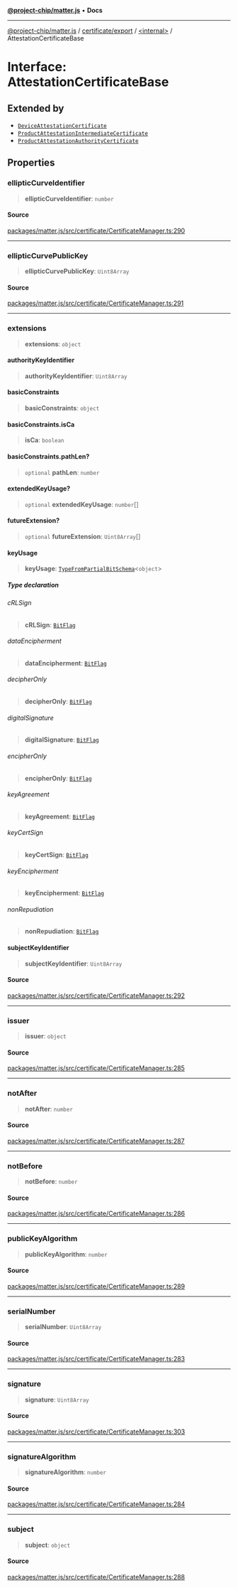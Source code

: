 [**@project-chip/matter.js**](../../../../README.md) • **Docs**

***

[@project-chip/matter.js](../../../../modules.md) / [certificate/export](../../README.md) / [\<internal\>](../README.md) / AttestationCertificateBase

# Interface: AttestationCertificateBase

## Extended by

- [`DeviceAttestationCertificate`](../../interfaces/DeviceAttestationCertificate.md)
- [`ProductAttestationIntermediateCertificate`](../../interfaces/ProductAttestationIntermediateCertificate.md)
- [`ProductAttestationAuthorityCertificate`](../../interfaces/ProductAttestationAuthorityCertificate.md)

## Properties

### ellipticCurveIdentifier

> **ellipticCurveIdentifier**: `number`

#### Source

[packages/matter.js/src/certificate/CertificateManager.ts:290](https://github.com/project-chip/matter.js/blob/7a8cbb56b87d4ccf34bec5a9a95ab40a1711324f/packages/matter.js/src/certificate/CertificateManager.ts#L290)

***

### ellipticCurvePublicKey

> **ellipticCurvePublicKey**: `Uint8Array`

#### Source

[packages/matter.js/src/certificate/CertificateManager.ts:291](https://github.com/project-chip/matter.js/blob/7a8cbb56b87d4ccf34bec5a9a95ab40a1711324f/packages/matter.js/src/certificate/CertificateManager.ts#L291)

***

### extensions

> **extensions**: `object`

#### authorityKeyIdentifier

> **authorityKeyIdentifier**: `Uint8Array`

#### basicConstraints

> **basicConstraints**: `object`

#### basicConstraints.isCa

> **isCa**: `boolean`

#### basicConstraints.pathLen?

> `optional` **pathLen**: `number`

#### extendedKeyUsage?

> `optional` **extendedKeyUsage**: `number`[]

#### futureExtension?

> `optional` **futureExtension**: `Uint8Array`[]

#### keyUsage

> **keyUsage**: [`TypeFromPartialBitSchema`](../../../../schema/export/README.md#typefrompartialbitschemat)\<`object`\>

##### Type declaration

###### cRLSign

> **cRLSign**: [`BitFlag`](../../../../schema/export/README.md#bitflag)

###### dataEncipherment

> **dataEncipherment**: [`BitFlag`](../../../../schema/export/README.md#bitflag)

###### decipherOnly

> **decipherOnly**: [`BitFlag`](../../../../schema/export/README.md#bitflag)

###### digitalSignature

> **digitalSignature**: [`BitFlag`](../../../../schema/export/README.md#bitflag)

###### encipherOnly

> **encipherOnly**: [`BitFlag`](../../../../schema/export/README.md#bitflag)

###### keyAgreement

> **keyAgreement**: [`BitFlag`](../../../../schema/export/README.md#bitflag)

###### keyCertSign

> **keyCertSign**: [`BitFlag`](../../../../schema/export/README.md#bitflag)

###### keyEncipherment

> **keyEncipherment**: [`BitFlag`](../../../../schema/export/README.md#bitflag)

###### nonRepudiation

> **nonRepudiation**: [`BitFlag`](../../../../schema/export/README.md#bitflag)

#### subjectKeyIdentifier

> **subjectKeyIdentifier**: `Uint8Array`

#### Source

[packages/matter.js/src/certificate/CertificateManager.ts:292](https://github.com/project-chip/matter.js/blob/7a8cbb56b87d4ccf34bec5a9a95ab40a1711324f/packages/matter.js/src/certificate/CertificateManager.ts#L292)

***

### issuer

> **issuer**: `object`

#### Source

[packages/matter.js/src/certificate/CertificateManager.ts:285](https://github.com/project-chip/matter.js/blob/7a8cbb56b87d4ccf34bec5a9a95ab40a1711324f/packages/matter.js/src/certificate/CertificateManager.ts#L285)

***

### notAfter

> **notAfter**: `number`

#### Source

[packages/matter.js/src/certificate/CertificateManager.ts:287](https://github.com/project-chip/matter.js/blob/7a8cbb56b87d4ccf34bec5a9a95ab40a1711324f/packages/matter.js/src/certificate/CertificateManager.ts#L287)

***

### notBefore

> **notBefore**: `number`

#### Source

[packages/matter.js/src/certificate/CertificateManager.ts:286](https://github.com/project-chip/matter.js/blob/7a8cbb56b87d4ccf34bec5a9a95ab40a1711324f/packages/matter.js/src/certificate/CertificateManager.ts#L286)

***

### publicKeyAlgorithm

> **publicKeyAlgorithm**: `number`

#### Source

[packages/matter.js/src/certificate/CertificateManager.ts:289](https://github.com/project-chip/matter.js/blob/7a8cbb56b87d4ccf34bec5a9a95ab40a1711324f/packages/matter.js/src/certificate/CertificateManager.ts#L289)

***

### serialNumber

> **serialNumber**: `Uint8Array`

#### Source

[packages/matter.js/src/certificate/CertificateManager.ts:283](https://github.com/project-chip/matter.js/blob/7a8cbb56b87d4ccf34bec5a9a95ab40a1711324f/packages/matter.js/src/certificate/CertificateManager.ts#L283)

***

### signature

> **signature**: `Uint8Array`

#### Source

[packages/matter.js/src/certificate/CertificateManager.ts:303](https://github.com/project-chip/matter.js/blob/7a8cbb56b87d4ccf34bec5a9a95ab40a1711324f/packages/matter.js/src/certificate/CertificateManager.ts#L303)

***

### signatureAlgorithm

> **signatureAlgorithm**: `number`

#### Source

[packages/matter.js/src/certificate/CertificateManager.ts:284](https://github.com/project-chip/matter.js/blob/7a8cbb56b87d4ccf34bec5a9a95ab40a1711324f/packages/matter.js/src/certificate/CertificateManager.ts#L284)

***

### subject

> **subject**: `object`

#### Source

[packages/matter.js/src/certificate/CertificateManager.ts:288](https://github.com/project-chip/matter.js/blob/7a8cbb56b87d4ccf34bec5a9a95ab40a1711324f/packages/matter.js/src/certificate/CertificateManager.ts#L288)
